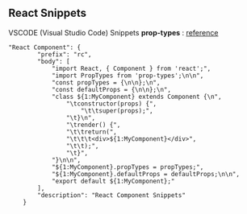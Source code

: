 ## React Snippets

VSCODE (Visual Studio Code) Snippets
**prop-types** : [reference](https://www.npmjs.com/package/prop-types)

```
"React Component": {
		"prefix": "rc",
		"body": [
			"import React, { Component } from 'react';",
			"import PropTypes from 'prop-types';\n\n",
			"const propTypes = {\n\n};\n",
			"const defaultProps = {\n\n};\n",
			"class ${1:MyComponent} extends Component {\n",
				"\tconstructor(props) {",
					"\t\tsuper(props);",
				"\t}\n",
				"\trender() {",
				"\t\treturn(",
				"\t\t\t<div>${1:MyComponent}</div>",
				"\t\t);",
				"\t}",
			"}\n\n",
			"${1:MyComponent}.propTypes = propTypes;",
			"${1:MyComponent}.defaultProps = defaultProps;\n\n",
			"export default ${1:MyComponent};"
		],
		"description": "React Component Snippets"
	}
```